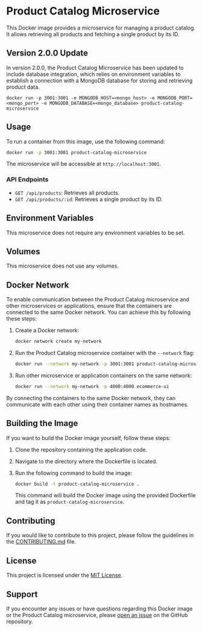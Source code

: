 # Product Catalog Microservice

This Docker image provides a microservice for managing a product catalog. It allows retrieving all products and fetching a single product by its ID.

## Version 2.0.0 Update

In version 2.0.0, the Product Catalog Microservice has been updated to include database integration, which relies on environment variables to establish a connection with a MongoDB database for storing and retrieving product data.

```
docker run -p 3001:3001 -e MONGODB_HOST=<mongo_host> -e MONGODB_PORT=<mongo_port> -e MONGODB_DATABASE=<mongo_database> product-catalog-microservice
```

## Usage

To run a container from this image, use the following command:

```bash
docker run -p 3001:3001 product-catalog-microservice
```

The microservice will be accessible at `http://localhost:3001`.

### API Endpoints

- `GET /api/products`: Retrieves all products.
- `GET /api/products/:id`: Retrieves a single product by its ID.

## Environment Variables

This microservice does not require any environment variables to be set.

## Volumes

This microservice does not use any volumes.

## Docker Network

To enable communication between the Product Catalog microservice and other microservices or applications, ensure that the containers are connected to the same Docker network. You can achieve this by following these steps:

1. Create a Docker network:

   ```bash
   docker network create my-network
   ```

2. Run the Product Catalog microservice container with the `--network` flag:

   ```bash
   docker run --network my-network -p 3001:3001 product-catalog-microservice
   ```

3. Run other microservice or application containers on the same network:

   ```bash
   docker run --network my-network -p 4000:4000 ecommerce-ui
   ```

By connecting the containers to the same Docker network, they can communicate with each other using their container names as hostnames.

## Building the Image

If you want to build the Docker image yourself, follow these steps:

1. Clone the repository containing the application code.
2. Navigate to the directory where the Dockerfile is located.
3. Run the following command to build the image:

   ```bash
   docker build -t product-catalog-microservice .
   ```

   This command will build the Docker image using the provided Dockerfile and tag it as `product-catalog-microservice`.

## Contributing

If you would like to contribute to this project, please follow the guidelines in the [CONTRIBUTING.md](./CONTRIBUTING.md) file.

## License

This project is licensed under the [MIT License](./LICENSE).

## Support

If you encounter any issues or have questions regarding this Docker image or the Product Catalog microservice, please [open an issue](https://github.com/your-repo/issues) on the GitHub repository.
